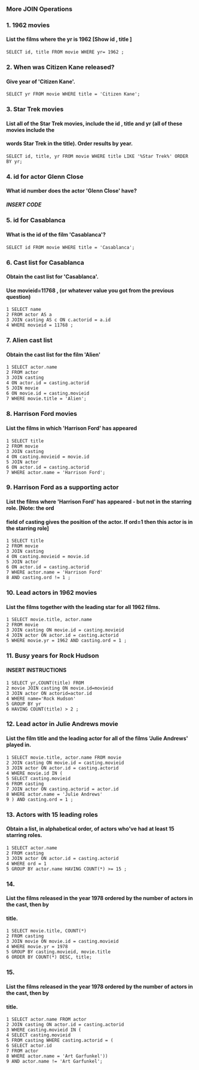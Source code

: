 ### More JOIN Operations

### 1. 1962 movies

#### List the films where the yr is 1962 [Show id , title ]

```
SELECT id, title FROM movie WHERE yr= 1962 ;
```
### 2. When was Citizen Kane released?

#### Give year of 'Citizen Kane'.

```
SELECT yr FROM movie WHERE title = 'Citizen Kane';
```
### 3. Star Trek movies

#### List all of the Star Trek movies, include the id , title and yr (all of these movies include the

#### words Star Trek in the title). Order results by year.

```
SELECT id, title, yr FROM movie WHERE title LIKE '%Star Trek%' ORDER BY yr;
```
### 4. id for actor Glenn Close

#### What id number does the actor 'Glenn Close' have?

##### INSERT CODE


### 5. id for Casablanca

#### What is the id of the film 'Casablanca'?

```
SELECT id FROM movie WHERE title = 'Casablanca';
```
### 6. Cast list for Casablanca

#### Obtain the cast list for 'Casablanca'.

#### Use movieid=11768 , (or whatever value you got from the previous question)

```
1 SELECT name
2 FROM actor AS a
3 JOIN casting AS c ON c.actorid = a.id
4 WHERE movieid = 11768 ;
```
### 7. Alien cast list

#### Obtain the cast list for the film 'Alien'

```
1 SELECT actor.name
2 FROM actor
3 JOIN casting
4 ON actor.id = casting.actorid
5 JOIN movie
6 ON movie.id = casting.movieid
7 WHERE movie.title = 'Alien';
```
### 8. Harrison Ford movies

#### List the films in which 'Harrison Ford' has appeared


```
1 SELECT title
2 FROM movie
3 JOIN casting
4 ON casting.movieid = movie.id
5 JOIN actor
6 ON actor.id = casting.actorid
7 WHERE actor.name = 'Harrison Ford';
```
### 9. Harrison Ford as a supporting actor

#### List the films where 'Harrison Ford' has appeared - but not in the starring role. [Note: the ord

#### field of casting gives the position of the actor. If ord=1 then this actor is in the starring role]

```
1 SELECT title
2 FROM movie
3 JOIN casting
4 ON casting.movieid = movie.id
5 JOIN actor
6 ON actor.id = casting.actorid
7 WHERE actor.name = 'Harrison Ford'
8 AND casting.ord != 1 ;
```
### 10. Lead actors in 1962 movies

#### List the films together with the leading star for all 1962 films.

```
1 SELECT movie.title, actor.name
2 FROM movie
3 JOIN casting ON movie.id = casting.movieid
4 JOIN actor ON actor.id = casting.actorid
5 WHERE movie.yr = 1962 AND casting.ord = 1 ;
```
### 11. Busy years for Rock Hudson

#### INSERT INSTRUCTIONS


```
1 SELECT yr,COUNT(title) FROM
2 movie JOIN casting ON movie.id=movieid
3 JOIN actor ON actorid=actor.id
4 WHERE name='Rock Hudson'
5 GROUP BY yr
6 HAVING COUNT(title) > 2 ;
```
### 12. Lead actor in Julie Andrews movie

#### List the film title and the leading actor for all of the films 'Julie Andrews' played in.

```
1 SELECT movie.title, actor.name FROM movie
2 JOIN casting ON movie.id = casting.movieid
3 JOIN actor ON actor.id = casting.actorid
4 WHERE movie.id IN (
5 SELECT casting.movieid
6 FROM casting
7 JOIN actor ON casting.actorid = actor.id
8 WHERE actor.name = 'Julie Andrews'
9 ) AND casting.ord = 1 ;
```
### 13. Actors with 15 leading roles

#### Obtain a list, in alphabetical order, of actors who've had at least 15 starring roles.

```
1 SELECT actor.name
2 FROM casting
3 JOIN actor ON actor.id = casting.actorid
4 WHERE ord = 1
5 GROUP BY actor.name HAVING COUNT(*) >= 15 ;
```
### 14.

#### List the films released in the year 1978 ordered by the number of actors in the cast, then by

#### title.


```
1 SELECT movie.title, COUNT(*)
2 FROM casting
3 JOIN movie ON movie.id = casting.movieid
4 WHERE movie.yr = 1978
5 GROUP BY casting.movieid, movie.title
6 ORDER BY COUNT(*) DESC, title;
```
### 15.

#### List the films released in the year 1978 ordered by the number of actors in the cast, then by

#### title.

```
1 SELECT actor.name FROM actor
2 JOIN casting ON actor.id = casting.actorid
3 WHERE casting.movieid IN (
4 SELECT casting.movieid
5 FROM casting WHERE casting.actorid = (
6 SELECT actor.id
7 FROM actor
8 WHERE actor.name = 'Art Garfunkel'))
9 AND actor.name != 'Art Garfunkel';
```